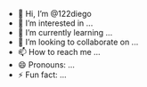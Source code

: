 - 👋 Hi, I’m @122diego
- 👀 I’m interested in ...
- 🌱 I’m currently learning ...
- 💞️ I’m looking to collaborate on ...
- 📫 How to reach me ...
- 😄 Pronouns: ...
- ⚡ Fun fact: ...

<!---
122diego/122diego is a ✨ special ✨ repository because its `README.md` (this file) appears on your GitHub profile.
You can click the Preview link to take a look at your changes.
--->
